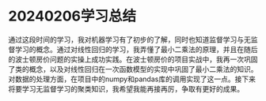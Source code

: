 # &#x20;                       20240206学习总结

&#x20;      通过这段时间的学习，我对机器学习有了初步的了解，同时也知道监督学习与无监督学习的概念。通过对线性回归的学习，我弄懂了最小二乘法的原理，并且在随后的波士顿房价问题的实操上成功实践。在波士顿房价的项目实战中，我再一次巩固了类的概念，以及对线性回归在一次函数模型的实现中巩固了最小二乘法的知识。对数据的处理方面，在项目中的numpy和pandas库的调用实现了这一点。接下来将要学习无监督学习的聚类知识，我希望我能再接再厉，争取有更好的成果。
